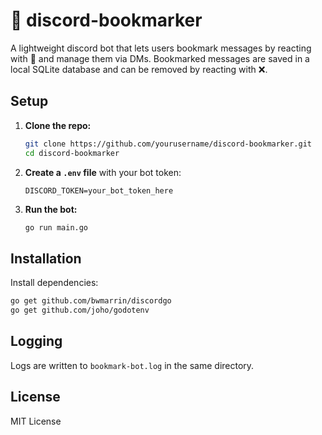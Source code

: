 # 📌 discord-bookmarker

A lightweight discord bot that lets users bookmark messages by reacting with 🔖 and manage them via DMs. Bookmarked messages are saved in a local SQLite database and can be removed by reacting with ❌.

## Setup

1. **Clone the repo:**

   ```bash
   git clone https://github.com/yourusername/discord-bookmarker.git
   cd discord-bookmarker
   ```

2. **Create a `.env` file** with your bot token:

   ```env
   DISCORD_TOKEN=your_bot_token_here
   ```

3. **Run the bot:**

   ```bash
   go run main.go
   ```

## Installation

Install dependencies:

```bash
go get github.com/bwmarrin/discordgo
go get github.com/joho/godotenv
```

## Logging

Logs are written to `bookmark-bot.log` in the same directory.

## License

MIT License


